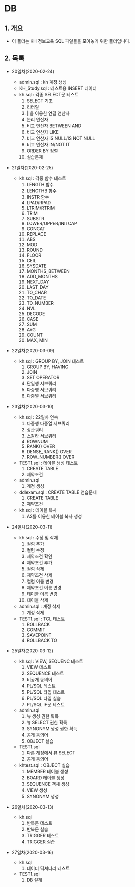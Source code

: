 # DB

## 1. 개요
- 이 폴더는 KH 정보교육 SQL 파일들을 모아놓기 위한 폴더입니다.

## 2. 목록
- 20일차(2020-02-24)
  - admin.sql : kh 계정 생성
  - KH_Study.sql : 테스트용 INSERT 데이터
  - kh.sql : 각종 SELECT문 테스트
    1. SELECT 기초
    2. 리터럴
    3. ||을 이용한 연결 연산자
    4. 논리 연산자
    5. 비교 연산자 BETWEEN AND
    6. 비교 연산자 LIKE
    7. 비교 연산자 IS NULL/IS NOT NULL
    8. 비교 연산자 IN/NOT IT
    9. ORDER BY 정렬
    10. 실습문제

- 21일차(2020-02-25)
  - kh.sql : 각종 함수 테스트
    1. LENGTH 함수
    2. LENGTHB 함수
    3. INSTR 함수
    4. LPAD/RPAD
    5. LTRIM/RTRIM
    6. TRIM
    7. SUBSTR
    8. LOWER/UPPER/INITCAP
    9. CONCAT
    10. REPLACE
    11. ABS
    12. MOD
    13. ROUND
    14. FLOOR
    15. CEIL
    16. SYSDATE
    17. MONTHS_BETWEEN
    18. ADD_MONTHS
    19. NEXT_DAY
    20. LAST_DAY
    21. TO_CHAR
    22. TO_DATE
    23. TO_NUMBER
    24. NVL
    25. DECODE
    26. CASE
    27. SUM
    28. AVG
    29. COUNT
    30. MAX, MIN

- 22일차(2020-03-09)
  - kh.sql : GROUP BY, JOIN 테스트
    1. GROUP BY, HAVING
    2. JOIN
    3. SET OPERATOR
    4. 단일행 서브쿼리
    5. 다중행 서브쿼리
    6. 다중열 서브쿼리

- 23일차(2020-03-10)
  - kh.sql : 22일차 연속
    1. 다중행 다중열 서브쿼리
    2. 상관쿼리
    3. 스칼라 서브쿼리
    4. ROWNUM
    5. RANK() OVER
    6. DENSE_RANK() OVER
    7. ROW_NUMBER() OVER
  - TEST1.sql : 테이블 생성 테스트
    1. CREATE TABLE
    2. 제약조건
  - admin.sql
    1. 계정 생성
  - ddlexam.sql : CREATE TABLE 연습문제
    1. CREATE TABLE
    2. 제약조건
  - kh.sql : 테이블 복사
    1. AS를 이용한 테이블 복사 생성
- 24일차(2020-03-11)
  - kh.sql : 수정 및 삭제
    1. 컬럼 추가
    2. 컬럼 수정
    3. 제약조건 확인
    4. 제약조건 추가
    5. 컬럼 삭제
    6. 제약조건 삭제
    7. 컬럼 이름 변경
    8. 제약조건 이름 변경
    9. 테이블 이름 변경
    10. 테이블 삭제
  - admin.sql : 계정 삭제
    1. 계정 삭제
  - TEST1.sql : TCL 테스트
    1. ROLLBACK
    2. COMMIT
    3. SAVEPOINT
    4. ROLLBACK TO
- 25일차(2020-03-12)
  - kh.sql : VIEW, SEQUENC 테스트
    1. VIEW 테스트
    2. SEQUENCE 테스트
    3. 비공개 동의어
    4. PL/SQL 테스트
    5. PL/SQL 타입 테스트
    6. PL/SQL 타입 실습
    7. PL/SQL IF문 테스트
  - admin.sql
    1. 뷰 생성 권한 획득
    2. 뷰 SELECT 권한 획득
    3. SYNONYM 생성 권한 획득
    4. 공개 동의어
    5. OBJECT 실습
  - TEST1.sql
    1. 다른 계정에서 뷰 SELECT
    2. 공개 동의어
  - khtest.sql : OBJECT 실습
    1. MEMBER 테이블 생성
    2. BOARD 테이블 생성
    3. SEQUENCE 객체 생성
    4. VIEW 생성
    5. SYNONYM 생성
- 26일차(2020-03-13)
  - kh.sql
    1. 반복문 테스트
    2. 반복문 실습
    3. TRIGGER 테스트
    4. TRIGGER 실습
- 27일차(2020-03-16)
  - kh.sql
    1. 데이터 딕셔너리 테스트
  - TEST1.sql
    1. DB 설계
